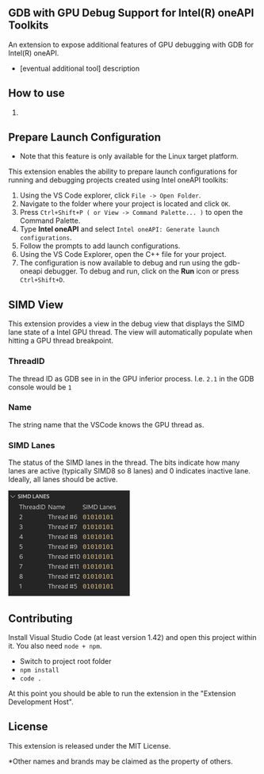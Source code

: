 ## GDB with GPU Debug Support for Intel(R) oneAPI Toolkits

An extension to expose additional features of GPU debugging with GDB for Intel(R) oneAPI.


- [eventual additional tool] description


## How to use
1.

## Prepare Launch Configuration
* Note that this feature is only available for the Linux target platform.

This extension enables the ability to prepare launch configurations for running and debugging projects created using Intel oneAPI toolkits:
1. Using the VS Code explorer, click `File -> Open Folder`.
2. Navigate to the folder where your project is located and click `OK`.
3. Press `Ctrl+Shift+P ( or View -> Command Palette... )` to open the Command Palette.
4. Type **Intel oneAPI** and select `Intel oneAPI: Generate launch configurations`.
5. Follow the prompts to add launch configurations.
6. Using the VS Code Explorer, open the C++ file for your project.
7. The configuration is now available to debug and run using the gdb-oneapi debugger. To debug and run, click on the **Run** icon or press `Ctrl+Shift+D`.

## SIMD View
This extension provides a view in the debug view that displays the SIMD lane state of a Intel GPU thread. The view will automatically populate when hitting a GPU thread breakpoint.

### ThreadID
The thread ID as GDB see in in the GPU inferior process. I.e. `2.1` in the GDB console would be `1` 

### Name
The string name that the VSCode knows the GPU thread as.

### SIMD Lanes
The status of the SIMD lanes in the thread. The bits indicate how many lanes are active (typically SIMD8 so 8 lanes) and 0 indicates inactive lane.
Ideally, all lanes should be active.

![View of SIMD view in VSCode debug session](/media/simd.png)

## Contributing
Install Visual Studio Code (at least version 1.42) and open this project within it. You also need `node + npm`.
- Switch to project root folder
- `npm install`
- `code .`

At this point you should be able to run the extension in the "Extension Development Host".

## License
This extension is released under the MIT License.

*Other names and brands may be claimed as the property of others.

